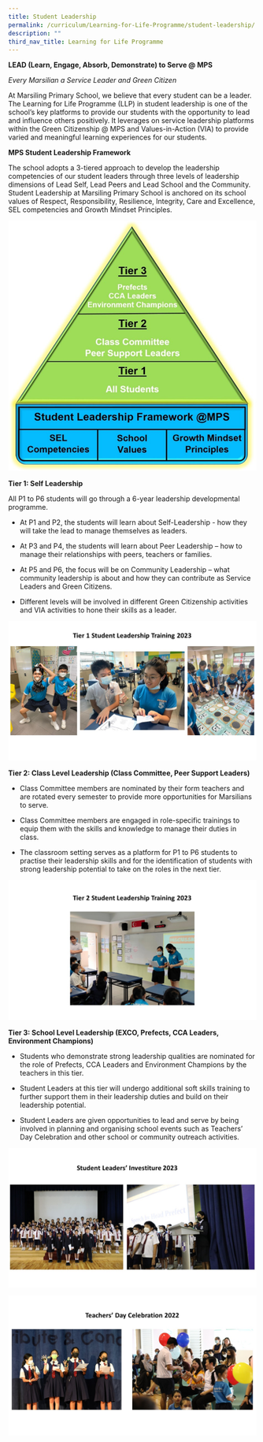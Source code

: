 ```yaml
---
title: Student Leadership
permalink: /curriculum/Learning-for-Life-Programme/student-leadership/
description: ""
third_nav_title: Learning for Life Programme
---
```

**LEAD (Learn, Engage, Absorb, Demonstrate) to Serve @ MPS**

_Every Marsilian a Service Leader and Green Citizen_

At Marsiling Primary School, we believe that every student can be a leader. The Learning for Life Programme (LLP) in student leadership is one of the school’s key platforms to provide our students with the opportunity to lead and influence others positively. It leverages on service leadership platforms within the Green Citizenship @ MPS and Values-in-Action (VIA) to provide varied and meaningful learning experiences for our students.

**MPS Student Leadership Framework**

The school adopts a 3-tiered approach to develop the leadership competencies of our student leaders through three levels of leadership dimensions of Lead Self, Lead Peers and Lead School and the Community. Student Leadership at Marsiling Primary School is anchored on its school values of Respect, Responsibility, Resilience, Integrity, Care and Excellence, SEL competencies and Growth Mindset Principles.

![](/images/LLP/student%20leadership%20framework.jpg)


**Tier 1: Self Leadership**

All P1 to P6 students will go through a 6-year leadership developmental programme.

* At P1 and P2, the students will learn about Self-Leadership - how they will take the lead to manage themselves as leaders.

* At P3 and P4, the students will learn about Peer Leadership – how to manage their relationships with peers, teachers or families.

* At P5 and P6, the focus will be on Community Leadership – what community leadership is about and how they can contribute as Service Leaders and Green Citizens.

* Different levels will be involved in different Green Citizenship activities and VIA activities to hone their skills as a leader.

![](/images/LLP/tier%201%20student%20leadership%20training.jpg)

**Tier 2: Class Level Leadership (Class Committee, Peer Support Leaders)**

* Class Committee members are nominated by their form teachers and are rotated every semester to provide more opportunities for Marsilians to serve.

* Class Committee members are engaged in role-specific trainings to equip them with the skills and knowledge to manage their duties in class.

* The classroom setting serves as a platform for P1 to P6 students to practise their leadership skills and for the identification of students with strong leadership potential to take on the roles in the next tier.

![](/images/LLP/tier%202%20student%20leadership%20training%202023.jpg)


**Tier 3: School Level Leadership (EXCO, Prefects, CCA Leaders, Environment Champions)**

* Students who demonstrate strong leadership qualities are nominated for the role of Prefects, CCA Leaders and Environment Champions by the teachers in this tier.

* Student Leaders at this tier will undergo additional soft skills training to further support them in their leadership duties and build on their leadership potential.

* Student Leaders are given opportunities to lead and serve by being involved in planning and organising school events such as Teachers’ Day Celebration and other school or community outreach activities.

![](/images/LLP/student%20investiture%202023.jpg)

![](/images/LLP/teachers%20day%202022.jpg)